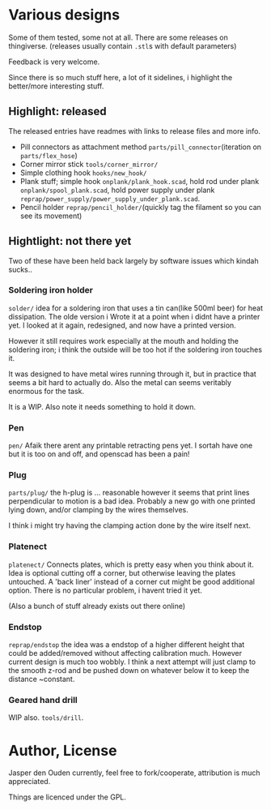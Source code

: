 
# Various designs
Some of them tested, some not at all. There are some releases on thingiverse.
(releases usually contain `.stl`s with default parameters)

Feedback is very welcome.

Since there is so much stuff here, a lot of it sidelines, i highlight the better/more
interesting stuff.

## Highlight: released
The released entries have readmes with links to release files and more info.

* Pill connectors as attachment method `parts/pill_connector`(iteration on `parts/flex_hose`)
* Corner mirror stick `tools/corner_mirror/`
* Simple clothing hook `hooks/new_hook/`
* Plank stuff; simple hook `onplank/plank_hook.scad`, 
  hold rod under plank `onplank/spool_plank.scad`, hold power supply under plank
  `reprap/power_supply/power_supply_under_plank.scad`.
* Pencil holder `reprap/pencil_holder/`(quickly tag the filament so you can see
  its movement)

## Hightlight: not there yet
Two of these have been held back largely by software issues which kindah sucks..

### Soldering iron holder
`solder/` idea for a soldering iron that uses a tin can(like 500ml beer) for
heat dissipation. The olde version i Wrote it at a point when i didnt have a printer
yet. I looked at it again, redesigned, and now have a printed version.

However it still requires work especially at the mouth and holding the soldering iron;
i think the outside will be too hot if the soldering iron touches it.

It was designed to have metal wires running through it, but in practice that
seems a bit hard to actually do. Also the metal can seems veritably enormous for the
task.

It is a WIP. Also note it needs something to hold it down.

### Pen
`pen/` Afaik there arent any printable retracting pens yet. I sortah have one but it is
too on and off, and openscad has been a pain!

### Plug
`parts/plug/` the h-plug is ... reasonable however it seems that print lines
perpendicular to motion is a bad idea. Probably a new go with one printed lying
down, and/or clamping by the wires themselves. 

I think i might try having the clamping action done by the wire itself next.

### Platenect
`platenect/` Connects plates, which is pretty easy when you think about it. Idea is
optional cutting off a corner, but otherwise leaving the plates untouched.
A 'back liner' instead of a corner cut might be good additional option. 
There is no particular problem, i havent tried it yet.

(Also a bunch of stuff already exists out there online)

### Endstop
`reprap/endstop` the idea was a endstop of a higher different height that could
be added/removed without affecting calibration much. However current design is 
much too wobbly. I think a next attempt will just clamp to the smooth z-rod and
be pushed down on whatever below it to keep the distance ~constant.

### Geared hand drill
WIP also. `tools/drill`.

# Author, License
Jasper den Ouden currently, feel free to fork/cooperate, attribution is much
appreciated.

Things are licenced under the GPL.
